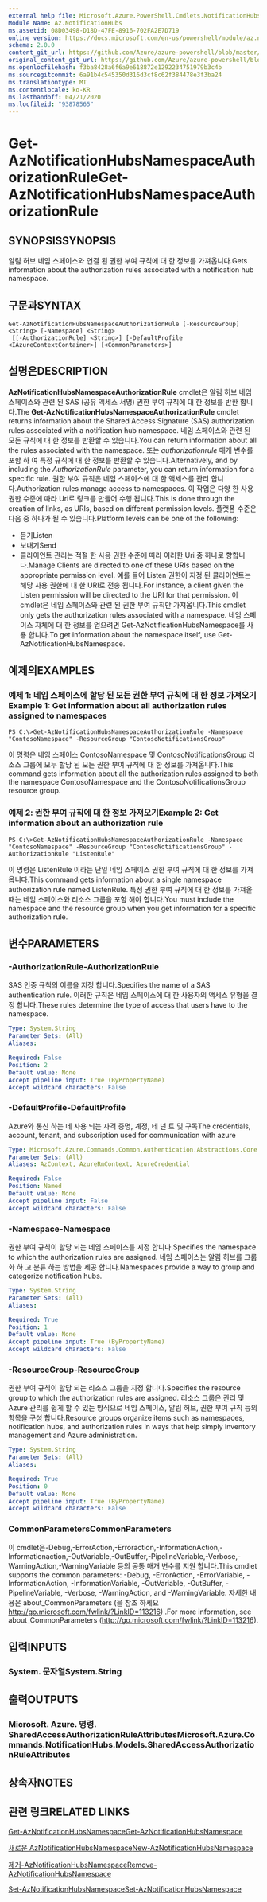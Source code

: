 ```yaml
---
external help file: Microsoft.Azure.PowerShell.Cmdlets.NotificationHubs.dll-Help.xml
Module Name: Az.NotificationHubs
ms.assetid: 08D03498-D18D-47FE-8916-702FA2E7D719
online version: https://docs.microsoft.com/en-us/powershell/module/az.notificationhubs/get-aznotificationhubsnamespaceauthorizationrule
schema: 2.0.0
content_git_url: https://github.com/Azure/azure-powershell/blob/master/src/NotificationHubs/NotificationHubs/help/Get-AzNotificationHubsNamespaceAuthorizationRule.md
original_content_git_url: https://github.com/Azure/azure-powershell/blob/master/src/NotificationHubs/NotificationHubs/help/Get-AzNotificationHubsNamespaceAuthorizationRule.md
ms.openlocfilehash: f3ba8428a6f6a9e618872e1292234751979b3c4b
ms.sourcegitcommit: 6a91b4c545350d316d3cf8c62f384478e3f3ba24
ms.translationtype: MT
ms.contentlocale: ko-KR
ms.lasthandoff: 04/21/2020
ms.locfileid: "93878565"
---
```

# <span data-ttu-id="ee74b-101">Get-AzNotificationHubsNamespaceAuthorizationRule</span><span class="sxs-lookup"><span data-stu-id="ee74b-101">Get-AzNotificationHubsNamespaceAuthorizationRule</span></span>

## <span data-ttu-id="ee74b-102">SYNOPSIS</span><span class="sxs-lookup"><span data-stu-id="ee74b-102">SYNOPSIS</span></span>
<span data-ttu-id="ee74b-103">알림 허브 네임 스페이스와 연결 된 권한 부여 규칙에 대 한 정보를 가져옵니다.</span><span class="sxs-lookup"><span data-stu-id="ee74b-103">Gets information about the authorization rules associated with a notification hub namespace.</span></span>

## <span data-ttu-id="ee74b-104">구문과</span><span class="sxs-lookup"><span data-stu-id="ee74b-104">SYNTAX</span></span>

```
Get-AzNotificationHubsNamespaceAuthorizationRule [-ResourceGroup] <String> [-Namespace] <String>
 [[-AuthorizationRule] <String>] [-DefaultProfile <IAzureContextContainer>] [<CommonParameters>]
```

## <span data-ttu-id="ee74b-105">설명은</span><span class="sxs-lookup"><span data-stu-id="ee74b-105">DESCRIPTION</span></span>
<span data-ttu-id="ee74b-106">**AzNotificationHubsNamespaceAuthorizationRule** cmdlet은 알림 허브 네임 스페이스와 관련 된 SAS (공유 액세스 서명) 권한 부여 규칙에 대 한 정보를 반환 합니다.</span><span class="sxs-lookup"><span data-stu-id="ee74b-106">The **Get-AzNotificationHubsNamespaceAuthorizationRule** cmdlet returns information about the Shared Access Signature (SAS) authorization rules associated with a notification hub namespace.</span></span>
<span data-ttu-id="ee74b-107">네임 스페이스와 관련 된 모든 규칙에 대 한 정보를 반환할 수 있습니다.</span><span class="sxs-lookup"><span data-stu-id="ee74b-107">You can return information about all the rules associated with the namespace.</span></span>
<span data-ttu-id="ee74b-108">또는 *authorizationrule* 매개 변수를 포함 하 여 특정 규칙에 대 한 정보를 반환할 수 있습니다.</span><span class="sxs-lookup"><span data-stu-id="ee74b-108">Alternatively, and by including the *AuthorizationRule* parameter, you can return information for a specific rule.</span></span>
<span data-ttu-id="ee74b-109">권한 부여 규칙은 네임 스페이스에 대 한 액세스를 관리 합니다.</span><span class="sxs-lookup"><span data-stu-id="ee74b-109">Authorization rules manage access to namespaces.</span></span>
<span data-ttu-id="ee74b-110">이 작업은 다양 한 사용 권한 수준에 따라 Uri로 링크를 만들어 수행 됩니다.</span><span class="sxs-lookup"><span data-stu-id="ee74b-110">This is done through the creation of links, as URIs, based on different permission levels.</span></span>
<span data-ttu-id="ee74b-111">플랫폼 수준은 다음 중 하나가 될 수 있습니다.</span><span class="sxs-lookup"><span data-stu-id="ee74b-111">Platform levels can be one of the following:</span></span> 
- <span data-ttu-id="ee74b-112">듣기</span><span class="sxs-lookup"><span data-stu-id="ee74b-112">Listen</span></span>
- <span data-ttu-id="ee74b-113">보내기</span><span class="sxs-lookup"><span data-stu-id="ee74b-113">Send</span></span>
- <span data-ttu-id="ee74b-114">클라이언트 관리는 적절 한 사용 권한 수준에 따라 이러한 Uri 중 하나로 향합니다.</span><span class="sxs-lookup"><span data-stu-id="ee74b-114">Manage Clients are directed to one of these URIs based on the appropriate permission level.</span></span>
<span data-ttu-id="ee74b-115">예를 들어 Listen 권한이 지정 된 클라이언트는 해당 사용 권한에 대 한 URI로 전송 됩니다.</span><span class="sxs-lookup"><span data-stu-id="ee74b-115">For instance, a client given the Listen permission will be directed to the URI for that permission.</span></span>
<span data-ttu-id="ee74b-116">이 cmdlet은 네임 스페이스와 관련 된 권한 부여 규칙만 가져옵니다.</span><span class="sxs-lookup"><span data-stu-id="ee74b-116">This cmdlet only gets the authorization rules associated with a namespace.</span></span>
<span data-ttu-id="ee74b-117">네임 스페이스 자체에 대 한 정보를 얻으려면 Get-AzNotificationHubsNamespace를 사용 합니다.</span><span class="sxs-lookup"><span data-stu-id="ee74b-117">To get information about the namespace itself, use Get-AzNotificationHubsNamespace.</span></span>

## <span data-ttu-id="ee74b-118">예제의</span><span class="sxs-lookup"><span data-stu-id="ee74b-118">EXAMPLES</span></span>

### <span data-ttu-id="ee74b-119">예제 1: 네임 스페이스에 할당 된 모든 권한 부여 규칙에 대 한 정보 가져오기</span><span class="sxs-lookup"><span data-stu-id="ee74b-119">Example 1: Get information about all authorization rules assigned to namespaces</span></span>
```
PS C:\>Get-AzNotificationHubsNamespaceAuthorizationRule -Namespace "ContosoNamespace" -ResourceGroup "ContosoNotificationsGroup"
```

<span data-ttu-id="ee74b-120">이 명령은 네임 스페이스 ContosoNamespace 및 ContosoNotificationsGroup 리소스 그룹에 모두 할당 된 모든 권한 부여 규칙에 대 한 정보를 가져옵니다.</span><span class="sxs-lookup"><span data-stu-id="ee74b-120">This command gets information about all the authorization rules assigned to both the namespace ContosoNamespace and the ContosoNotificationsGroup resource group.</span></span>

### <span data-ttu-id="ee74b-121">예제 2: 권한 부여 규칙에 대 한 정보 가져오기</span><span class="sxs-lookup"><span data-stu-id="ee74b-121">Example 2: Get information about an authorization rule</span></span>
```
PS C:\>Get-AzNotificationHubsNamespaceAuthorizationRule -Namespace "ContosoNamespace" -ResourceGroup "ContosoNotificationsGroup" -AuthorizationRule "ListenRule"
```

<span data-ttu-id="ee74b-122">이 명령은 ListenRule 이라는 단일 네임 스페이스 권한 부여 규칙에 대 한 정보를 가져옵니다.</span><span class="sxs-lookup"><span data-stu-id="ee74b-122">This command gets information about a single namespace authorization rule named ListenRule.</span></span>
<span data-ttu-id="ee74b-123">특정 권한 부여 규칙에 대 한 정보를 가져올 때는 네임 스페이스와 리소스 그룹을 포함 해야 합니다.</span><span class="sxs-lookup"><span data-stu-id="ee74b-123">You must include the namespace and the resource group when you get information for a specific authorization rule.</span></span>

## <span data-ttu-id="ee74b-124">변수</span><span class="sxs-lookup"><span data-stu-id="ee74b-124">PARAMETERS</span></span>

### <span data-ttu-id="ee74b-125">-AuthorizationRule</span><span class="sxs-lookup"><span data-stu-id="ee74b-125">-AuthorizationRule</span></span>
<span data-ttu-id="ee74b-126">SAS 인증 규칙의 이름을 지정 합니다.</span><span class="sxs-lookup"><span data-stu-id="ee74b-126">Specifies the name of a SAS authentication rule.</span></span>
<span data-ttu-id="ee74b-127">이러한 규칙은 네임 스페이스에 대 한 사용자의 액세스 유형을 결정 합니다.</span><span class="sxs-lookup"><span data-stu-id="ee74b-127">These rules determine the type of access that users have to the namespace.</span></span>

```yaml
Type: System.String
Parameter Sets: (All)
Aliases:

Required: False
Position: 2
Default value: None
Accept pipeline input: True (ByPropertyName)
Accept wildcard characters: False
```

### <span data-ttu-id="ee74b-128">-DefaultProfile</span><span class="sxs-lookup"><span data-stu-id="ee74b-128">-DefaultProfile</span></span>
<span data-ttu-id="ee74b-129">Azure와 통신 하는 데 사용 되는 자격 증명, 계정, 테 넌 트 및 구독</span><span class="sxs-lookup"><span data-stu-id="ee74b-129">The credentials, account, tenant, and subscription used for communication with azure</span></span>

```yaml
Type: Microsoft.Azure.Commands.Common.Authentication.Abstractions.Core.IAzureContextContainer
Parameter Sets: (All)
Aliases: AzContext, AzureRmContext, AzureCredential

Required: False
Position: Named
Default value: None
Accept pipeline input: False
Accept wildcard characters: False
```

### <span data-ttu-id="ee74b-130">-Namespace</span><span class="sxs-lookup"><span data-stu-id="ee74b-130">-Namespace</span></span>
<span data-ttu-id="ee74b-131">권한 부여 규칙이 할당 되는 네임 스페이스를 지정 합니다.</span><span class="sxs-lookup"><span data-stu-id="ee74b-131">Specifies the namespace to which the authorization rules are assigned.</span></span>
<span data-ttu-id="ee74b-132">네임 스페이스는 알림 허브를 그룹화 하 고 분류 하는 방법을 제공 합니다.</span><span class="sxs-lookup"><span data-stu-id="ee74b-132">Namespaces provide a way to group and categorize notification hubs.</span></span>

```yaml
Type: System.String
Parameter Sets: (All)
Aliases:

Required: True
Position: 1
Default value: None
Accept pipeline input: True (ByPropertyName)
Accept wildcard characters: False
```

### <span data-ttu-id="ee74b-133">-ResourceGroup</span><span class="sxs-lookup"><span data-stu-id="ee74b-133">-ResourceGroup</span></span>
<span data-ttu-id="ee74b-134">권한 부여 규칙이 할당 되는 리소스 그룹을 지정 합니다.</span><span class="sxs-lookup"><span data-stu-id="ee74b-134">Specifies the resource group to which the authorization rules are assigned.</span></span>
<span data-ttu-id="ee74b-135">리소스 그룹은 관리 및 Azure 관리를 쉽게 할 수 있는 방식으로 네임 스페이스, 알림 허브, 권한 부여 규칙 등의 항목을 구성 합니다.</span><span class="sxs-lookup"><span data-stu-id="ee74b-135">Resource groups organize items such as namespaces, notification hubs, and authorization rules in ways that help simply inventory management and Azure administration.</span></span>

```yaml
Type: System.String
Parameter Sets: (All)
Aliases:

Required: True
Position: 0
Default value: None
Accept pipeline input: True (ByPropertyName)
Accept wildcard characters: False
```

### <span data-ttu-id="ee74b-136">CommonParameters</span><span class="sxs-lookup"><span data-stu-id="ee74b-136">CommonParameters</span></span>
<span data-ttu-id="ee74b-137">이 cmdlet은-Debug,-ErrorAction,-Erroraction,-InformationAction,-Informationaction,-OutVariable,-OutBuffer,-PipelineVariable,-Verbose,-WarningAction,-WarningVariable 등의 공통 매개 변수를 지원 합니다.</span><span class="sxs-lookup"><span data-stu-id="ee74b-137">This cmdlet supports the common parameters: -Debug, -ErrorAction, -ErrorVariable, -InformationAction, -InformationVariable, -OutVariable, -OutBuffer, -PipelineVariable, -Verbose, -WarningAction, and -WarningVariable.</span></span> <span data-ttu-id="ee74b-138">자세한 내용은 about_CommonParameters (을 참조 하세요 http://go.microsoft.com/fwlink/?LinkID=113216) .</span><span class="sxs-lookup"><span data-stu-id="ee74b-138">For more information, see about_CommonParameters (http://go.microsoft.com/fwlink/?LinkID=113216).</span></span>

## <span data-ttu-id="ee74b-139">입력</span><span class="sxs-lookup"><span data-stu-id="ee74b-139">INPUTS</span></span>

### <span data-ttu-id="ee74b-140">System. 문자열</span><span class="sxs-lookup"><span data-stu-id="ee74b-140">System.String</span></span>

## <span data-ttu-id="ee74b-141">출력</span><span class="sxs-lookup"><span data-stu-id="ee74b-141">OUTPUTS</span></span>

### <span data-ttu-id="ee74b-142">Microsoft. Azure. 명령. SharedAccessAuthorizationRuleAttributes</span><span class="sxs-lookup"><span data-stu-id="ee74b-142">Microsoft.Azure.Commands.NotificationHubs.Models.SharedAccessAuthorizationRuleAttributes</span></span>

## <span data-ttu-id="ee74b-143">상속자</span><span class="sxs-lookup"><span data-stu-id="ee74b-143">NOTES</span></span>

## <span data-ttu-id="ee74b-144">관련 링크</span><span class="sxs-lookup"><span data-stu-id="ee74b-144">RELATED LINKS</span></span>

[<span data-ttu-id="ee74b-145">Get-AzNotificationHubsNamespace</span><span class="sxs-lookup"><span data-stu-id="ee74b-145">Get-AzNotificationHubsNamespace</span></span>](./Get-AzNotificationHubsNamespace.md)

[<span data-ttu-id="ee74b-146">새로운 AzNotificationHubsNamespace</span><span class="sxs-lookup"><span data-stu-id="ee74b-146">New-AzNotificationHubsNamespace</span></span>](./New-AzNotificationHubsNamespace.md)

[<span data-ttu-id="ee74b-147">제거-AzNotificationHubsNamespace</span><span class="sxs-lookup"><span data-stu-id="ee74b-147">Remove-AzNotificationHubsNamespace</span></span>](./Remove-AzNotificationHubsNamespace.md)

[<span data-ttu-id="ee74b-148">Set-AzNotificationHubsNamespace</span><span class="sxs-lookup"><span data-stu-id="ee74b-148">Set-AzNotificationHubsNamespace</span></span>](./Set-AzNotificationHubsNamespace.md)


